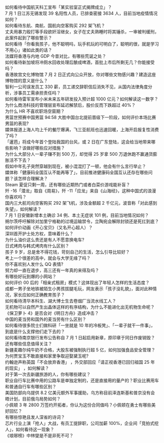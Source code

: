 ​如何看待中国航天科工宣布「某实验室正式揭牌成立」？  
7 月 1 日江苏无锡发现 39 名阳性人员，已排查密接 3634 人，目前当地疫情情况如何？  
如何看待东航、南航、国航向空客购买 292 架飞机？  
丈夫用暴力殴打等手段欲奸淫继女，女子在丈夫熟睡时将其锤杀，一审被判缓刑，此案件起到了哪些警示？  
如何看待「你看我孩子，他不聪明吗，玩手机玩的可明白了，聪明的很，就是学习不用心」诸如此类的话？  
法媒将香港与内地 GDP 今昔对比，有哪些荒诞之处？  
如何看待新加坡将冲厕水回收处理后酿成啤酒，首批上市后所剩无几？你能接受吗？  
香港故宫文化博物馆 7 月 2 日正式向公众开放，你对哪些文物感兴趣？建造这座博物馆的意义是什么？  
智利一公司误发员工 330 薪，员工递交辞职信后消失不见，从国内法律角度分析，涉事员工需承担责任吗？  
如何看待雷军宣布小米未来五年研发投入预计超 1000 亿元？如何解读这一数字？  
为什么商汤科技的管理层宣布延迟解禁后，股价反而下跌超过 40%？  
为什么 HR 不喜欢职场空窗期？  
男篮世预赛中国男篮 94:58 大胜中国台北提前晋级下一阶段，如何评价本场比赛男篮的表现?  
媒体报道上海人均上千的餐厅爆满，飞三亚航班也迅速回暖，上海开启报复性消费了吗？  
「暹芭」将成今年首个登陆我国的台风，或 2 日在广东登陆，这会给当地带来哪些影响？该做好哪些应对措施？  
为什么大部分人一辈子赚不到 500 万，却觉得 25 岁拿 500 万退休跑不赢通货膨胀活不下去？  
假如中年孔子突然穿越到现在，被小混混打了一顿，他会有什么言行举止？  
媒体称「健康码全国互认不能再等了」，目前推进健康码全国互认还存在哪些问题？该怎样合理解决？  
Steam 夏促只剩一周，还有哪些近期热门或者白菜价游戏能补盲？  
歼 -16「潜龙」取自《周易》，歼 -11「应龙」来自《山海经》，这种中国式的浪漫你喜欢吗？  
国内三大航司向空客购买 292 架飞机，涉及金额超 2 千亿元，波音称「对此感到失望」，如何解读？  
7 月 1 日安徽新增本土确诊 34 例、本土无症状 101 例，目前当地情况如何？  
朔尔茨呼吁解除对加里宁格勒的过境运输禁令，立陶宛会解除封锁还是死扛到底？  
如何评价动画《开心宝贝》（又名开心超人）？  
深圳首开护士处方权，意味着什么？  
为什么油价这么贵还是有人不愿意换电车?  
日式烤肉与韩式烤肉有什么区别？  
孩子 9 岁，总是舍不得花钱，苛刻自己的生活，怎么引导比较好？  
考上一个很差的高中，就会与大学无缘了吗？  
你不喜欢别人发什么 QQ 表情?  
努力却一直在退步，高三还有一年真的来得及吗？  
有哪些好玩到爆的小网站？  
如何评价 00 后的「相亲式租房」模式？这体现出了年轻人怎样的生活态度？  
成都一男子坐地铁被陌生小男孩拔腿毛玩，网友表示「孩子没礼貌」，面对此种情况，家长应如何正确教育孩子？  
如何看待清华本科生、湖大博士生去卷烟厂当流水线工人？  
无机物可以自然产生出晶体这样的有序结构，为什么不能进化出无机物生命呢？  
《保卫萝卜 4》是否会对《明日方舟》造成冲击？  
中国的麦当劳和国外的麦当劳有什么区别？  
如何看待很多院士们做科研「一坐就是 10 年的冷板凳」、「一辈子就干一件事」，到底是什么支撑他们走下去的？  
如何看待南京银行发布公告称自 7 月 1 日起启用新章，原印章于同日作废销毁？还有哪些信息值得关注？  
新疆麦趣尔纯牛奶不合格，大股东被强制执行超 5 亿，如何加强食品安全管理？  
为何贾宝玉不敢直接和家里争取迎娶黛玉呢?  
约翰逊声称英国「不会放弃香港」 ，外交部回应「请正视香港已回归祖国 25 年的现实」 ，如何解读？  
对于第一次去新疆旅游的人，你有哪些建议？  
职业自行车比赛中用的公路车是单独定制的，还是直接用的量产的？职业比赛用车和普通自行车有哪些区别？  
美国防部向乌提供 8.2 亿美元额外军事援助，乌方称目前泽连斯基和普京没有会晤计划，目前俄乌局势如何？  
小佩顿 3 年 2800 万签约开拓者，你认为这份合同值吗？小佩顿在勇士有哪些美好回忆？  
有哪些惊艳且发人深省的诗词？  
芯片行业上演「抢人」大战，有员工提辞职，公司加薪 100%，企业间「竞拍式挖人」，如何看待这一现象？  
《琅琊榜》中林燮是不是非死不可？  
